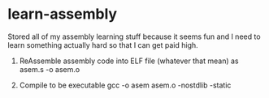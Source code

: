 # learn-assembly
Stored all of my assembly learning stuff because it seems fun and I need to learn something actually hard so that I can get paid high.

1. ReAssemble assembly code into ELF file (whatever that mean) 
as asem.s -o asem.o

2. Compile to be executable
gcc -o asem asem.o -nostdlib -static
